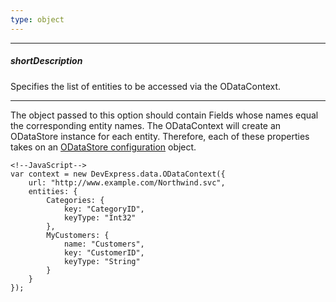 ```yaml
---
type: object
---
```

---
##### shortDescription
Specifies the list of entities to be accessed via the ODataContext.

---
The object passed to this option should contain Fields whose names equal the corresponding entity names. The ODataContext will create an ODataStore instance for each entity. Therefore, each of these properties takes on an [ODataStore configuration](/api-reference/30%20Data%20Layer/ODataStore/1%20Configuration '/Documentation/ApiReference/Data_Layer/ODataStore/Configuration/') object.

    <!--JavaScript-->
    var context = new DevExpress.data.ODataContext({
        url: "http://www.example.com/Northwind.svc",
        entities: {
            Categories: { 
                key: "CategoryID", 
                keyType: "Int32" 
            },
            MyCustomers: { 
                name: "Customers",
                key: "CustomerID", 
                keyType: "String" 
            }
        }
    });